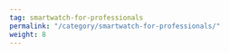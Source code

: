 ```yaml
---
tag: smartwatch-for-professionals
permalink: "/category/smartwatch-for-professionals/"
weight: 8
---
```

